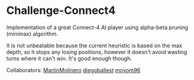 # Challenge-Connect4

Implementation of a great Connect-4 AI player using alpha-beta pruning (minimax) algorithm.

It is not unbeatable because the current heuristic is based on the max depth, so it stops any losing positions, however it doesn't avoid wasting turns where it can't win. Ít's good enough though.

Collaborators:
[MartinMolinero](https://github.com/MartinMolinero)
[diegoballest](https://github.com/diegoballest)
[moyom96](https://github.com/moyom96)
